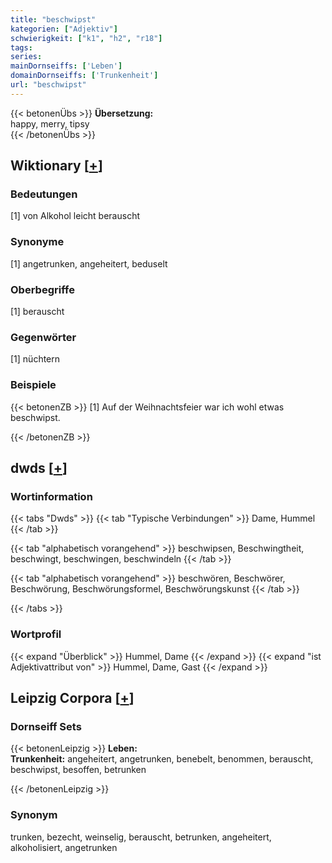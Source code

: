 ```yaml
---
title: "beschwipst"
kategorien: ["Adjektiv"]
schwierigkeit: ["k1", "h2", "r18"]
tags:
series:
mainDornseiffs: ['Leben']
domainDornseiffs: ['Trunkenheit']
url: "beschwipst"
---
```


{{< betonenÜbs >}}
**Übersetzung:**  
happy, merry, tipsy  
{{< /betonenÜbs >}}

## Wiktionary [[+](https://de.wiktionary.org/wiki/beschwipst)]

### Bedeutungen
[1] von Alkohol leicht berauscht  

### Synonyme
[1] angetrunken, angeheitert, beduselt  

### Oberbegriffe
[1] berauscht  

### Gegenwörter
[1] nüchtern  

### Beispiele
{{< betonenZB >}}
[1] Auf der Weihnachtsfeier war ich wohl etwas beschwipst.  

{{< /betonenZB >}}


## dwds [[+](https://www.dwds.de/wb/beschwipst)]

### Wortinformation
{{< tabs "Dwds" >}}
{{< tab "Typische Verbindungen" >}}
Dame, Hummel
{{< /tab >}}

{{< tab "alphabetisch vorangehend" >}}
beschwipsen, Beschwingtheit, beschwingt, beschwingen, beschwindeln
{{< /tab >}}

{{< tab "alphabetisch vorangehend" >}}
beschwören, Beschwörer, Beschwörung, Beschwörungsformel, Beschwörungskunst
{{< /tab >}}

{{< /tabs >}}

### Wortprofil
{{< expand "Überblick" >}} Hummel, Dame {{< /expand >}}
{{< expand "ist Adjektivattribut von" >}} Hummel, Dame, Gast {{< /expand >}}

## Leipzig Corpora [[+](https://corpora.uni-leipzig.de/en/res?word=beschwipst&corpusId=deu_newscrawl-public_2018)]

### Dornseiff Sets
{{< betonenLeipzig >}}
**Leben:**  
**Trunkenheit:** angeheitert, angetrunken, benebelt, benommen, berauscht, beschwipst, besoffen, betrunken  

{{< /betonenLeipzig >}}

### Synonym
trunken, bezecht, weinselig, berauscht, betrunken, angeheitert, alkoholisiert, angetrunken

